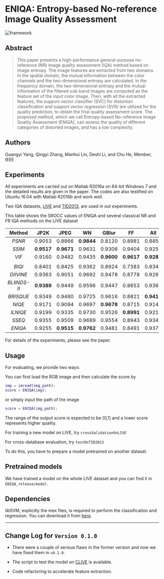 # ENIQA: Entropy-based No-reference Image Quality Assessment

![framework](https://github.com/jacob6/ENIQA/blob/master/pics/framework.png)

## Abstract

> This paper presents a high-performance general-purpose no-reference (NR) image quality
assessment (IQA) method based on image entropy. The image features are extracted from two
domains. In the spatial domain, the mutual information between the color channels and the
two-dimensional entropy are calculated. In the frequency domain, the two-dimensional entropy
and the mutual information of the filtered sub-band images are computed as the feature set
of the input color image. Then, with all the extracted features, the support vector classifier
(SVC) for distortion classification and support vector regression (SVR) are utilized for the
quality prediction, to obtain the final quality assessment score. The proposed method, which
we call Entropy-based No-reference Image Quality Assessment (ENIQA), can assess the quality
of different categories of distorted images, and has a low complexity.  

## Authors

Guangyi Yang, Qingyi Zhang, Manhui Lin, Deshi Li, and Chu He, Member, IEEE

## Experiments

All experiments are carried out on Matlab R2016a on 64-bit Windows 7 and the detailed
results are given in the paper. The codes are also testified on Ubuntu 16.04 with
Matlab R2016b and work well.

Two IQA datasets, [LIVE](http://live.ece.utexas.edu/research/quality/subjective.htm) and
[TID2013](http://www.ponomarenko.info/tid2013.htm), are used in out experiments.

This table shows the SROCC values of ENIQA and several classical NR and FR IQA methods
on the LIVE dataset

|Method|JP2K|JPEG|WN|GBlur|FF|All|
|:----:|:--:|:--:|:-:|:--:|:-:|:-:|
|*PSNR*|0.9053|0.8866|**0.9844**|0.8120|0.8981|0.8850|
|*SSIM*|**0.9517**|**0.9671**|0.9631|0.9306|0.9404|0.9255|
|*VIF*|0.9160|0.9482|0.9435|**0.9600**|**0.9617**|**0.9287**|
| | | | | | | |
|*BIQI*|0.8401|0.8425|0.9362|0.8924|0.7383|0.8340|
|*DIIVINE*|0.9363|0.9051|0.9692|0.9478|0.8778|0.9261|
|*BLIINDS-II*|**0.9389**|0.9449|0.9596|0.9447|0.8653|0.9362|
|*BRISQUE*|0.9349|0.9480|0.9725|0.9616|0.8821|**0.9411**|
|*NIQE*|0.9171|0.9094|0.9697|**0.9678**|0.8715|0.9142|
|*ILNIQE*|0.9199|0.9335|0.9730|0.9526|**0.8991**|0.9219|
|*SSEQ*|0.9355|0.9509|0.9689|0.9554|0.8943|0.9349|
|*ENIQA*|0.9255|**0.9515**|**0.9762**|0.9481|0.8491|0.9378|

For details of the experiments, please see the paper.

## Usage

For evaluating, we provide two ways:

You can first load the RGB image and then calculate the score by

```MATLAB
img = imread(img_path);
score = ENIQA(img);
```

or simply input the path of the image

```MATLAB
score = ENIQA(img_path);
```

The range of the output score is expected to be [0,1] and a lower score represents higher quality. 

For training a new model on LIVE, try `crossValidationOnLIVE`

For cross-database evaluation, try `testOnTID2013`

To do this, you have to prepare a model pretrained on another dataset.

## Pretrained models

We have trained a model on the whole LIVE dataset and you can find it in `ENIQA_release/model`.

## Dependencies

libSVM, explicitly the mex files, is required to perform the classification and regression.
You can download it from [here](https://www.csie.ntu.edu.tw/~cjlin/libsvm/).


---

## Change Log for `Version 0.1.0`

+ There were a couple of serious flaws in the former version and now we have fixed them in `v0.1.0`. 

+ The script to test the model on [CLIVE](http://live.ece.utexas.edu/research/ChallengeDB/index.html) is available. 

+ Code refactoring to accelerate feature extraction. 
